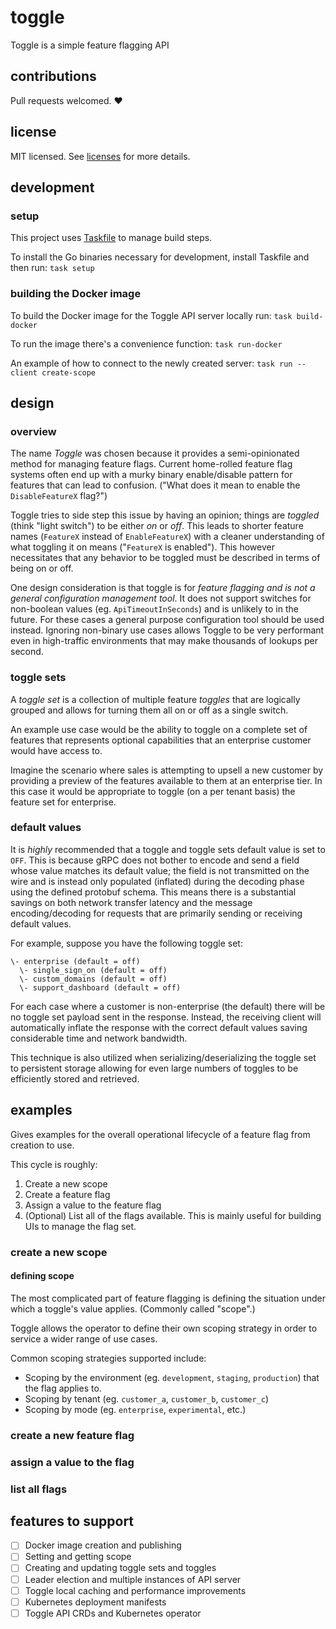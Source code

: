 # toggle

Toggle is a simple feature flagging API

## contributions

Pull requests welcomed. ❤️

## license

MIT licensed. See [licenses](./licenses) for more details.

## development

### setup

This project uses [Taskfile](https://taskfile.dev) to manage build steps.

To install the Go binaries necessary for development, install Taskfile and then run: `task setup`

### building the Docker image

To build the Docker image for the Toggle API server locally run: `task build-docker`

To run the image there's a convenience function: `task run-docker`

An example of how to connect to the newly created server: `task run -- client create-scope`

## design

### overview

The name _Toggle_ was chosen because it provides a semi-opinionated method for managing feature flags. Current home-rolled feature flag systems often end up with a murky binary enable/disable pattern for features that can lead to confusion. ("What does it mean to enable the `DisableFeatureX` flag?")

Toggle tries to side step this issue by having an opinion; things are _toggled_ (think "light switch") to be either _on_ or _off_. This leads to shorter feature names (`FeatureX` instead of `EnableFeatureX`) with a cleaner understanding of what toggling it on means ("`FeatureX` is enabled"). This however necessitates that any behavior to be toggled must be described in terms of being on or off.

One design consideration is that toggle is for _feature flagging and is not a general configuration management tool_. It does not support switches for non-boolean values (eg. `ApiTimeoutInSeconds`) and is unlikely to in the future. For these cases a general purpose configuration tool should be used instead. Ignoring non-binary use cases allows Toggle to be very performant even in high-traffic environments that may make thousands of lookups per second.

### toggle sets

A _toggle set_ is a collection of multiple feature _toggles_ that are logically grouped and allows for turning them all on or off as a single switch.

An example use case would be the ability to toggle on a complete set of features that represents optional capabilities that an enterprise customer would have access to.

Imagine the scenario where sales is attempting to upsell a new customer by providing a preview of the features available to them at an enterprise tier. In this case it would be appropriate to toggle (on a per tenant basis) the feature set for enterprise.

### default values

It is _highly_ recommended that a toggle and toggle sets default value is set to `OFF`. This is because gRPC does not bother to encode and send a field whose value matches its default value; the field is not transmitted on the wire and is instead only populated (inflated) during the decoding phase using the defined protobuf schema. This means there is a substantial savings on both network transfer latency and the message encoding/decoding for requests that are primarily sending or receiving default values.

For example, suppose you have the following toggle set:

```
\- enterprise (default = off)
  \- single_sign_on (default = off)
  \- custom_domains (default = off)
  \- support_dashboard (default = off)
```

For each case where a customer is non-enterprise (the default) there will be no toggle set payload sent in the response. Instead, the receiving client will automatically inflate the response with the correct default values saving considerable time and network bandwidth.

This technique is also utilized when serializing/deserializing the toggle set to persistent storage allowing for even large numbers of toggles to be efficiently stored and retrieved.

## examples

Gives examples for the overall operational lifecycle of a feature flag from creation to use.

This cycle is roughly:

1. Create a new scope
2. Create a feature flag
3. Assign a value to the feature flag
4. (Optional) List all of the flags available. This is mainly useful for building UIs to manage the flag set.

### create a new scope

#### defining scope

The most complicated part of feature flagging is defining the situation under which a toggle's value applies. (Commonly called "scope".)

Toggle allows the operator to define their own scoping strategy in order to service a wider range of use cases.

Common scoping strategies supported include:

-   Scoping by the environment (eg. `development`, `staging`, `production`) that the flag applies to.
-   Scoping by tenant (eg. `customer_a`, `customer_b`, `customer_c`)
-   Scoping by mode (eg. `enterprise`, `experimental`, etc.)

### create a new feature flag

### assign a value to the flag

### list all flags

## features to support

-   [ ] Docker image creation and publishing
-   [ ] Setting and getting scope
-   [ ] Creating and updating toggle sets and toggles
-   [ ] Leader election and multiple instances of API server
-   [ ] Toggle local caching and performance improvements
-   [ ] Kubernetes deployment manifests
-   [ ] Toggle API CRDs and Kubernetes operator

